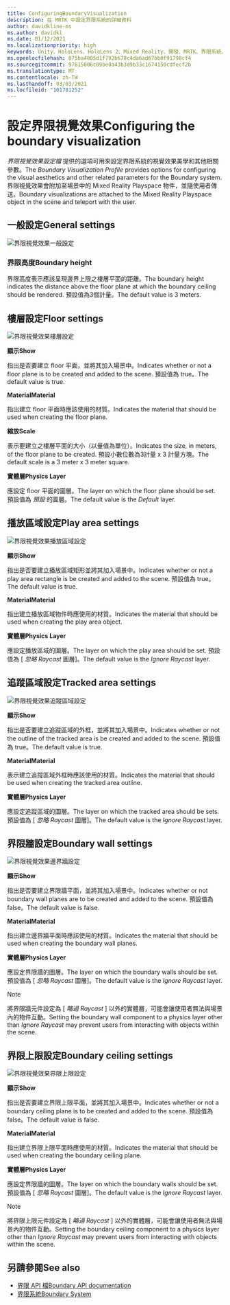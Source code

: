 ```yaml
---
title: ConfiguringBoundaryVisualization
description: 在 MRTK 中設定界限系統的詳細資料
author: davidkline-ms
ms.author: davidkl
ms.date: 01/12/2021
ms.localizationpriority: high
keywords: Unity、HoloLens、HoloLens 2、Mixed Reality、開發、MRTK、界限系統、
ms.openlocfilehash: 075ba4805d1f792b678c4da6ad67bb0f91798cf4
ms.sourcegitcommit: 97815006c09be0a43b3d9b33c1674150cdfecf2b
ms.translationtype: MT
ms.contentlocale: zh-TW
ms.lasthandoff: 03/03/2021
ms.locfileid: "101781252"
---
```

# <a name="configuring-the-boundary-visualization"></a><span data-ttu-id="06423-104">設定界限視覺效果</span><span class="sxs-lookup"><span data-stu-id="06423-104">Configuring the boundary visualization</span></span>

<span data-ttu-id="06423-105">*界限視覺效果設定檔* 提供的選項可用來設定界限系統的視覺效果美學和其他相關參數。</span><span class="sxs-lookup"><span data-stu-id="06423-105">The *Boundary Visualization Profile* provides options for configuring the visual aesthetics and other related parameters for the Boundary system.</span></span> <span data-ttu-id="06423-106">界限視覺效果會附加至場景中的 Mixed Reality Playspace 物件，並隨使用者傳送。</span><span class="sxs-lookup"><span data-stu-id="06423-106">Boundary visualizations are attached to the Mixed Reality Playspace object in the scene and teleport with the user.</span></span>

## <a name="general-settings"></a><span data-ttu-id="06423-107">一般設定</span><span class="sxs-lookup"><span data-stu-id="06423-107">General settings</span></span>

![界限視覺效果一般設定](../images/boundary/BoundaryVisualizationGeneralSettings.png)

### <a name="boundary-height"></a><span data-ttu-id="06423-109">界限高度</span><span class="sxs-lookup"><span data-stu-id="06423-109">Boundary height</span></span>

<span data-ttu-id="06423-110">界限高度表示應該呈現邊界上限之樓層平面的距離。</span><span class="sxs-lookup"><span data-stu-id="06423-110">The boundary height indicates the distance above the floor plane at which the boundary ceiling should be rendered.</span></span> <span data-ttu-id="06423-111">預設值為3個計量。</span><span class="sxs-lookup"><span data-stu-id="06423-111">The default value is 3 meters.</span></span>

## <a name="floor-settings"></a><span data-ttu-id="06423-112">樓層設定</span><span class="sxs-lookup"><span data-stu-id="06423-112">Floor settings</span></span>

![界限視覺效果樓層設定](../images/boundary/BoundaryVisualizationFloorSettings.png)

<span data-ttu-id="06423-114">**顯示**</span><span class="sxs-lookup"><span data-stu-id="06423-114">**Show**</span></span>

<span data-ttu-id="06423-115">指出是否要建立 floor 平面，並將其加入場景中。</span><span class="sxs-lookup"><span data-stu-id="06423-115">Indicates whether or not a floor plane is to be created and added to the scene.</span></span> <span data-ttu-id="06423-116">預設值為 true。</span><span class="sxs-lookup"><span data-stu-id="06423-116">The default value is true.</span></span>

<span data-ttu-id="06423-117">**Material**</span><span class="sxs-lookup"><span data-stu-id="06423-117">**Material**</span></span>

<span data-ttu-id="06423-118">指出建立 floor 平面時應該使用的材質。</span><span class="sxs-lookup"><span data-stu-id="06423-118">Indicates the material that should be used when creating the floor plane.</span></span>

<span data-ttu-id="06423-119">**縮放**</span><span class="sxs-lookup"><span data-stu-id="06423-119">**Scale**</span></span>

<span data-ttu-id="06423-120">表示要建立之樓層平面的大小（以量值為單位）。</span><span class="sxs-lookup"><span data-stu-id="06423-120">Indicates the size, in meters, of the floor plane to be created.</span></span> <span data-ttu-id="06423-121">預設小數位數為3計量 x 3 計量方塊。</span><span class="sxs-lookup"><span data-stu-id="06423-121">The default scale is a 3 meter x 3 meter square.</span></span>

<span data-ttu-id="06423-122">**實體層**</span><span class="sxs-lookup"><span data-stu-id="06423-122">**Physics Layer**</span></span>

<span data-ttu-id="06423-123">應設定 floor 平面的圖層。</span><span class="sxs-lookup"><span data-stu-id="06423-123">The layer on which the floor plane should be set.</span></span> <span data-ttu-id="06423-124">預設值為 *預設* 的圖層。</span><span class="sxs-lookup"><span data-stu-id="06423-124">The default value is the *Default* layer.</span></span>

## <a name="play-area-settings"></a><span data-ttu-id="06423-125">播放區域設定</span><span class="sxs-lookup"><span data-stu-id="06423-125">Play area settings</span></span>

![界限視覺效果播放區域設定](../images/boundary/BoundaryVisualizationPlayAreaSettings.png)

<span data-ttu-id="06423-127">**顯示**</span><span class="sxs-lookup"><span data-stu-id="06423-127">**Show**</span></span>

<span data-ttu-id="06423-128">指出是否要建立播放區域矩形並將其加入場景中。</span><span class="sxs-lookup"><span data-stu-id="06423-128">Indicates whether or not a play area rectangle is be created and added to the scene.</span></span> <span data-ttu-id="06423-129">預設值為 true。</span><span class="sxs-lookup"><span data-stu-id="06423-129">The default value is true.</span></span>

<span data-ttu-id="06423-130">**Material**</span><span class="sxs-lookup"><span data-stu-id="06423-130">**Material**</span></span>

<span data-ttu-id="06423-131">指出建立播放區域物件時應使用的材質。</span><span class="sxs-lookup"><span data-stu-id="06423-131">Indicates the material that should be used when creating the play area object.</span></span>

<span data-ttu-id="06423-132">**實體層**</span><span class="sxs-lookup"><span data-stu-id="06423-132">**Physics Layer**</span></span>

<span data-ttu-id="06423-133">應設定播放區域的圖層。</span><span class="sxs-lookup"><span data-stu-id="06423-133">The layer on which the play area should be set.</span></span> <span data-ttu-id="06423-134">預設值為 [ *忽略 Raycast* 圖層]。</span><span class="sxs-lookup"><span data-stu-id="06423-134">The default value is the *Ignore Raycast* layer.</span></span>

## <a name="tracked-area-settings"></a><span data-ttu-id="06423-135">追蹤區域設定</span><span class="sxs-lookup"><span data-stu-id="06423-135">Tracked area settings</span></span>

![界限視覺效果追蹤區域設定](../images/boundary/BoundaryVisualizationTrackedAreaSettings.png)

<span data-ttu-id="06423-137">**顯示**</span><span class="sxs-lookup"><span data-stu-id="06423-137">**Show**</span></span>

<span data-ttu-id="06423-138">指出是否要建立追蹤區域的外框，並將其加入場景中。</span><span class="sxs-lookup"><span data-stu-id="06423-138">Indicates whether or not the outline of the tracked area is be created and added to the scene.</span></span> <span data-ttu-id="06423-139">預設值為 true。</span><span class="sxs-lookup"><span data-stu-id="06423-139">The default value is true.</span></span>

<span data-ttu-id="06423-140">**Material**</span><span class="sxs-lookup"><span data-stu-id="06423-140">**Material**</span></span>

<span data-ttu-id="06423-141">表示建立追蹤區域外框時應該使用的材質。</span><span class="sxs-lookup"><span data-stu-id="06423-141">Indicates the material that should be used when creating the tracked area outline.</span></span>

<span data-ttu-id="06423-142">**實體層**</span><span class="sxs-lookup"><span data-stu-id="06423-142">**Physics Layer**</span></span>

<span data-ttu-id="06423-143">應設定追蹤區域的圖層。</span><span class="sxs-lookup"><span data-stu-id="06423-143">The layer on which the tracked area should be sets.</span></span> <span data-ttu-id="06423-144">預設值為 [ *忽略 Raycast* 圖層]。</span><span class="sxs-lookup"><span data-stu-id="06423-144">The default value is the *Ignore Raycast* layer.</span></span>

## <a name="boundary-wall-settings"></a><span data-ttu-id="06423-145">界限牆設定</span><span class="sxs-lookup"><span data-stu-id="06423-145">Boundary wall settings</span></span>

![界限視覺效果邊界牆設定](../images/boundary/BoundaryVisualizationWallSettings.png)

<span data-ttu-id="06423-147">**顯示**</span><span class="sxs-lookup"><span data-stu-id="06423-147">**Show**</span></span>

<span data-ttu-id="06423-148">指出是否要建立界限牆平面，並將其加入場景中。</span><span class="sxs-lookup"><span data-stu-id="06423-148">Indicates whether or not boundary wall planes are to be created and added to the scene.</span></span> <span data-ttu-id="06423-149">預設值為 false。</span><span class="sxs-lookup"><span data-stu-id="06423-149">The default value is false.</span></span>

<span data-ttu-id="06423-150">**Material**</span><span class="sxs-lookup"><span data-stu-id="06423-150">**Material**</span></span>

<span data-ttu-id="06423-151">指出建立邊界牆平面時應該使用的材質。</span><span class="sxs-lookup"><span data-stu-id="06423-151">Indicates the material that should be used when creating the boundary wall planes.</span></span>

<span data-ttu-id="06423-152">**實體層**</span><span class="sxs-lookup"><span data-stu-id="06423-152">**Physics Layer**</span></span>

<span data-ttu-id="06423-153">應設定界限牆的圖層。</span><span class="sxs-lookup"><span data-stu-id="06423-153">The layer on which the boundary walls should be set.</span></span> <span data-ttu-id="06423-154">預設值為 [ *忽略 Raycast* 圖層]。</span><span class="sxs-lookup"><span data-stu-id="06423-154">The default value is the *Ignore Raycast* layer.</span></span>

> [!NOTE]
> <span data-ttu-id="06423-155">將界限牆元件設定為 [ *略過 Raycast* ] 以外的實體層，可能會讓使用者無法與場景內的物件互動。</span><span class="sxs-lookup"><span data-stu-id="06423-155">Setting the boundary wall component to a physics layer other than *Ignore Raycast* may prevent users from interacting with objects within the scene.</span></span>

## <a name="boundary-ceiling-settings"></a><span data-ttu-id="06423-156">界限上限設定</span><span class="sxs-lookup"><span data-stu-id="06423-156">Boundary ceiling settings</span></span>

![界限視覺效果界限上限設定](../images/boundary/BoundaryVisualizationCeilingSettings.png)

<span data-ttu-id="06423-158">**顯示**</span><span class="sxs-lookup"><span data-stu-id="06423-158">**Show**</span></span>

<span data-ttu-id="06423-159">指出是否要建立界限上限平面，並將其加入場景中。</span><span class="sxs-lookup"><span data-stu-id="06423-159">Indicates whether or not a boundary ceiling plane is to be created and added to the scene.</span></span> <span data-ttu-id="06423-160">預設值為 false。</span><span class="sxs-lookup"><span data-stu-id="06423-160">The default value is false.</span></span>

<span data-ttu-id="06423-161">**Material**</span><span class="sxs-lookup"><span data-stu-id="06423-161">**Material**</span></span>

<span data-ttu-id="06423-162">指出建立界限上限平面時應使用的材質。</span><span class="sxs-lookup"><span data-stu-id="06423-162">Indicates the material that should be used when creating the boundary ceiling plane.</span></span>

<span data-ttu-id="06423-163">**實體層**</span><span class="sxs-lookup"><span data-stu-id="06423-163">**Physics Layer**</span></span>

<span data-ttu-id="06423-164">應設定界限牆的圖層。</span><span class="sxs-lookup"><span data-stu-id="06423-164">The layer on which the boundary walls should be set.</span></span> <span data-ttu-id="06423-165">預設值為 [ *忽略 Raycast* 圖層]。</span><span class="sxs-lookup"><span data-stu-id="06423-165">The default value is the *Ignore Raycast* layer.</span></span>

> [!NOTE]
> <span data-ttu-id="06423-166">將界限上限元件設定為 [ *略過 Raycast* ] 以外的實體層，可能會讓使用者無法與場景內的物件互動。</span><span class="sxs-lookup"><span data-stu-id="06423-166">Setting the boundary ceiling component to a physics layer other than *Ignore Raycast* may prevent users from interacting with objects within the scene.</span></span>

## <a name="see-also"></a><span data-ttu-id="06423-167">另請參閱</span><span class="sxs-lookup"><span data-stu-id="06423-167">See also</span></span>

- [<span data-ttu-id="06423-168">界限 API 檔</span><span class="sxs-lookup"><span data-stu-id="06423-168">Boundary API documentation</span></span>](xref:Microsoft.MixedReality.Toolkit.Boundary)
- [<span data-ttu-id="06423-169">界限系統</span><span class="sxs-lookup"><span data-stu-id="06423-169">Boundary System</span></span>](BoundarySystemGettingStarted.md)

